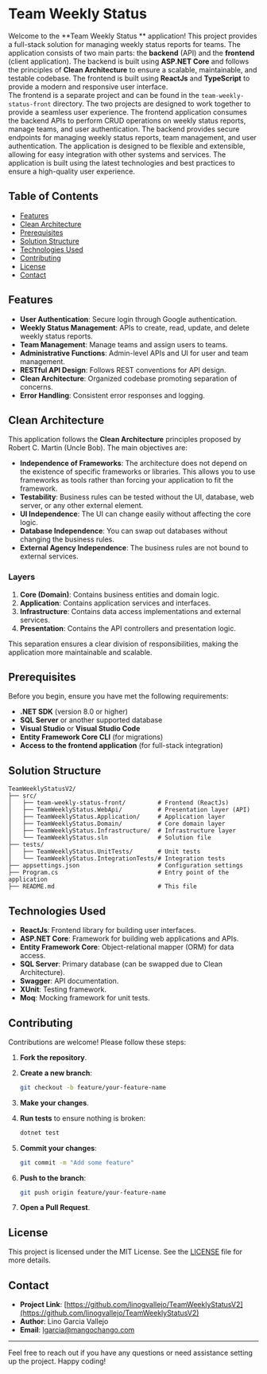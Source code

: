 ﻿# Team Weekly Status

Welcome to the **Team Weekly Status ** application! This project provides a full-stack solution for managing weekly status reports for teams. The application consists of two main parts: the **backend** (API) and the **frontend** (client application). The backend is built using **ASP.NET Core** and follows the principles of **Clean Architecture** to ensure a scalable, maintainable, and testable codebase. The frontend is built using **ReactJs** and **TypeScript** to provide a modern and responsive user interface.  
The frontend is a separate project and can be found in the `team-weekly-status-front` directory. The two projects are designed to work together to provide a seamless user experience. The frontend application consumes the backend APIs to perform CRUD operations on weekly status reports, manage teams, and user authentication. The backend provides secure endpoints for managing weekly status reports, team management, and user authentication. The application is designed to be flexible and extensible, allowing for easy integration with other systems and services. The application is built using the latest technologies and best practices to ensure a high-quality user experience. 


## Table of Contents

- [Features](#features)
- [Clean Architecture](#clean-architecture)
- [Prerequisites](#prerequisites)
- [Solution Structure](#solution-structure)
- [Technologies Used](#technologies-used)
- [Contributing](#contributing)
- [License](#license)
- [Contact](#contact)

## Features

- **User Authentication**: Secure login through Google authentication.
- **Weekly Status Management**: APIs to create, read, update, and delete weekly status reports.
- **Team Management**: Manage teams and assign users to teams.
- **Administrative Functions**: Admin-level APIs and UI for user and team management.
- **RESTful API Design**: Follows REST conventions for API design.
- **Clean Architecture**: Organized codebase promoting separation of concerns.
- **Error Handling**: Consistent error responses and logging.

## Clean Architecture

This application follows the **Clean Architecture** principles proposed by Robert C. Martin (Uncle Bob). The main objectives are:

- **Independence of Frameworks**: The architecture does not depend on the existence of specific frameworks or libraries. This allows you to use frameworks as tools rather than forcing your application to fit the framework.
- **Testability**: Business rules can be tested without the UI, database, web server, or any other external element.
- **UI Independence**: The UI can change easily without affecting the core logic.
- **Database Independence**: You can swap out databases without changing the business rules.
- **External Agency Independence**: The business rules are not bound to external services.

### Layers

1. **Core (Domain)**: Contains business entities and domain logic.
2. **Application**: Contains application services and interfaces.
3. **Infrastructure**: Contains data access implementations and external services.
4. **Presentation**: Contains the API controllers and presentation logic.

This separation ensures a clear division of responsibilities, making the application more maintainable and scalable.

## Prerequisites

Before you begin, ensure you have met the following requirements:

- **.NET SDK** (version 8.0 or higher)
- **SQL Server** or another supported database
- **Visual Studio** or **Visual Studio Code**
- **Entity Framework Core CLI** (for migrations)
- **Access to the frontend application** (for full-stack integration)

## Solution Structure

```
TeamWeeklyStatusV2/
├── src/
│   ├── team-weekly-status-front/         # Frontend (ReactJs)
│   ├── TeamWeeklyStatus.WebApi/          # Presentation layer (API)
│   ├── TeamWeeklyStatus.Application/     # Application layer
│   ├── TeamWeeklyStatus.Domain/          # Core domain layer
│   ├── TeamWeeklyStatus.Infrastructure/  # Infrastructure layer
│   └── TeamWeeklyStatus.sln              # Solution file
├── tests/
│   ├── TeamWeeklyStatus.UnitTests/       # Unit tests
│   └── TeamWeeklyStatus.IntegrationTests/# Integration tests
├── appsettings.json                      # Configuration settings
├── Program.cs                            # Entry point of the application
├── README.md                             # This file
```

## Technologies Used

- **ReactJs**: Frontend library for building user interfaces.
- **ASP.NET Core**: Framework for building web applications and APIs.
- **Entity Framework Core**: Object-relational mapper (ORM) for data access.
- **SQL Server**: Primary database (can be swapped due to Clean Architecture).
- **Swagger**: API documentation.
- **XUnit**: Testing framework.
- **Moq**: Mocking framework for unit tests.

## Contributing

Contributions are welcome! Please follow these steps:

1. **Fork the repository**.

2. **Create a new branch**:

   ```sh
   git checkout -b feature/your-feature-name
   ```

3. **Make your changes**.

4. **Run tests** to ensure nothing is broken:

   ```sh
   dotnet test
   ```

5. **Commit your changes**:

   ```sh
   git commit -m "Add some feature"
   ```

6. **Push to the branch**:

   ```sh
   git push origin feature/your-feature-name
   ```

7. **Open a Pull Request**.

## License

This project is licensed under the MIT License. See the [LICENSE](LICENSE) file for more details.

## Contact

- **Project Link**: [https://github.com/linogvallejo/TeamWeeklyStatusV2](https://github.com/linogvallejo/TeamWeeklyStatusV2)
- **Author**: Lino Garcia Vallejo
- **Email**: [lgarcia@mangochango.com](mailto:lgarcia@mangochango.com)

---

Feel free to reach out if you have any questions or need assistance setting up the project. Happy coding!
